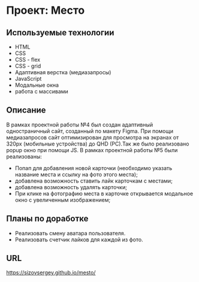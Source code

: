 # Проект: Место

## Используемые технологии
* HTML
* CSS
* CSS - flex
* CSS - grid
* Адаптивная верстка (медиазапросы)
* JavaScript
* Модальные окна
* работа с массивами

## Описание

В рамках проектной работы №4 был создан адаптивный одностраничный сайт, созданный по макету Figma. При помощи медиазапросов сайт оптимизирован для просмотра на экранах от 320px (мобильные устройства) до QHD (PC).Так же было реализовано popup окно при помощи JS.
В рамках проектной работы №5 были реализованы:
* Попап для добавления новой карточки (необходимо указать название места и ссылку на фото этого места);
* добавлена возможность ставить лайк карточкам с местами;
* добавлена возможность удалять карточки;
* При клике на фотографию места в карточке открывается модальное окно с увеличенным изображением;

## Планы по доработке
* Реализовать смену аватара пользователя.
* Реализовать счетчик лайков для каждой из фото.

## URL
https://sizovsergey.github.io/mesto/
